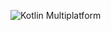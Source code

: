 ![Kotlin Multiplatform](https://img.shields.io/static/v1?logo=Kotlin&&logoColor=3c94cf&label=kotlin&message=multiplatform&color=eb8d36 )
